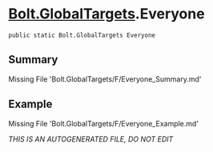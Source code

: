 # [Bolt.GlobalTargets](Types/Bolt.GlobalTargets.md).Everyone
`public static Bolt.GlobalTargets Everyone`
## Summary
Missing File 'Bolt.GlobalTargets/F/Everyone_Summary.md'
## Example
Missing File 'Bolt.GlobalTargets/F/Everyone_Example.md'

*THIS IS AN AUTOGENERATED FILE, DO NOT EDIT*
